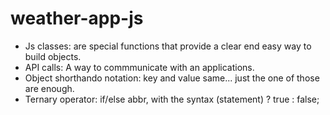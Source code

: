 # weather-app-js

- Js classes: are special functions that provide a clear end easy way to build objects.
- API calls: A way to commmunicate with an applications.
- Object shorthando notation: key and value same... just the one of those are enough.
- Ternary operator: if/else abbr, with the syntax (statement) ? true : false;
